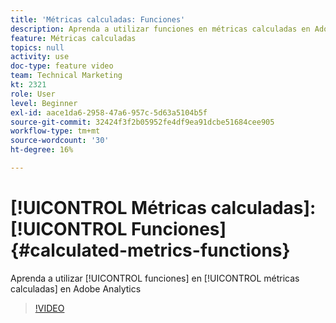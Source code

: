 ```yaml
---
title: 'Métricas calculadas: Funciones'
description: Aprenda a utilizar funciones en métricas calculadas en Adobe Analytics
feature: Métricas calculadas
topics: null
activity: use
doc-type: feature video
team: Technical Marketing
kt: 2321
role: User
level: Beginner
exl-id: aace1da6-2958-47a6-957c-5d63a5104b5f
source-git-commit: 32424f3f2b05952fe4df9ea91dcbe51684cee905
workflow-type: tm+mt
source-wordcount: '30'
ht-degree: 16%

---
```


# [!UICONTROL Métricas calculadas]:  [!UICONTROL Funciones] {#calculated-metrics-functions}

Aprenda a utilizar [!UICONTROL funciones] en [!UICONTROL métricas calculadas] en Adobe Analytics

>[!VIDEO](https://video.tv.adobe.com/v/25408/?quality=12)
